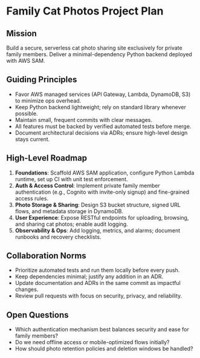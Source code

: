 # Family Cat Photos Project Plan

## Mission
Build a secure, serverless cat photo sharing site exclusively for private family members. Deliver a minimal-dependency Python backend deployed with AWS SAM.

## Guiding Principles
- Favor AWS managed services (API Gateway, Lambda, DynamoDB, S3) to minimize ops overhead.
- Keep Python backend lightweight; rely on standard library whenever possible.
- Maintain small, frequent commits with clear messages.
- All features must be backed by verified automated tests before merge.
- Document architectural decisions via ADRs; ensure high-level design stays current.

## High-Level Roadmap
1. **Foundations**: Scaffold AWS SAM application, configure Python Lambda runtime, set up CI with unit test enforcement.
2. **Auth & Access Control**: Implement private family member authentication (e.g., Cognito with invite-only signup) and fine-grained access rules.
3. **Photo Storage & Sharing**: Design S3 bucket structure, signed URL flows, and metadata storage in DynamoDB.
4. **User Experience**: Expose RESTful endpoints for uploading, browsing, and sharing cat photos; enable audit logging.
5. **Observability & Ops**: Add logging, metrics, and alarms; document runbooks and recovery checklists.

## Collaboration Norms
- Prioritize automated tests and run them locally before every push.
- Keep dependencies minimal; justify any addition in an ADR.
- Update documentation and ADRs in the same commit as impactful changes.
- Review pull requests with focus on security, privacy, and reliability.

## Open Questions
- Which authentication mechanism best balances security and ease for family members?
- Do we need offline access or mobile-optimized flows initially?
- How should photo retention policies and deletion windows be handled?

